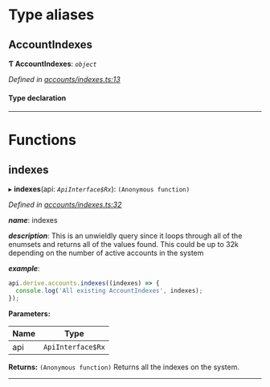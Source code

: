 

# Type aliases

<a id="accountindexes"></a>

##  AccountIndexes

**Ƭ AccountIndexes**: *`object`*

*Defined in [accounts/indexes.ts:13](https://github.com/polkadot-js/api/blob/acaca67/packages/api-derive/src/accounts/indexes.ts#L13)*

#### Type declaration

[index: `string`]: `AccountIndex`

___

# Functions

<a id="indexes"></a>

##  indexes

▸ **indexes**(api: *`ApiInterface$Rx`*): `(Anonymous function)`

*Defined in [accounts/indexes.ts:32](https://github.com/polkadot-js/api/blob/acaca67/packages/api-derive/src/accounts/indexes.ts#L32)*

*__name__*: indexes

*__description__*: This is an unwieldly query since it loops through all of the enumsets and returns all of the values found. This could be up to 32k depending on the number of active accounts in the system

*__example__*:   

```javascript
api.derive.accounts.indexes((indexes) => {
  console.log('All existing AccountIndexes', indexes);
});
```

**Parameters:**

| Name | Type |
| ------ | ------ |
| api | `ApiInterface$Rx` |

**Returns:** `(Anonymous function)`
Returns all the indexes on the system.

___

